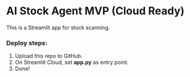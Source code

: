 # AI Stock Agent MVP (Cloud Ready)

This is a Streamlit app for stock scanning.

### Deploy steps:
1. Upload this repo to GitHub.
2. On Streamlit Cloud, set **app.py** as entry point.
3. Done!
